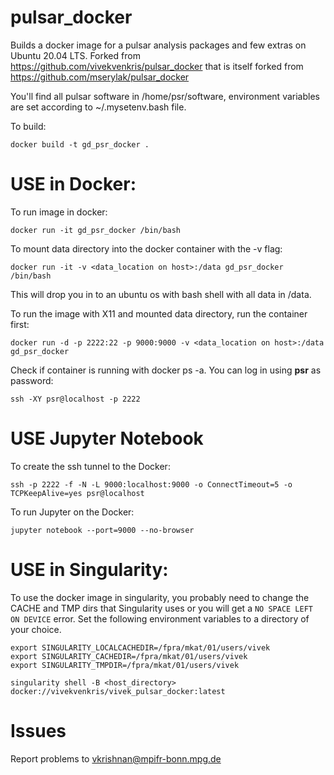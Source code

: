 # pulsar_docker
Builds a docker image for a pulsar analysis packages and few extras on Ubuntu 20.04 LTS. Forked from https://github.com/vivekvenkris/pulsar_docker that is itself forked from https://github.com/mserylak/pulsar_docker

You'll find all pulsar software in /home/psr/software, environment variables are set according to ~/.mysetenv.bash file.

To build:

    docker build -t gd_psr_docker .
    
# USE in Docker:

To run image in docker:

    docker run -it gd_psr_docker /bin/bash 

To mount data directory into the docker container with the -v flag:

    docker run -it -v <data_location on host>:/data gd_psr_docker /bin/bash

This will drop you in to an ubuntu os with bash shell with all data in /data.

To run the image with X11 and mounted data directory, run the container first:

    docker run -d -p 2222:22 -p 9000:9000 -v <data_location on host>:/data gd_psr_docker

Check if container is running with docker ps -a. You can log in using **psr** as password:

    ssh -XY psr@localhost -p 2222

# USE Jupyter Notebook

To create the ssh tunnel to the Docker:

    ssh -p 2222 -f -N -L 9000:localhost:9000 -o ConnectTimeout=5 -o TCPKeepAlive=yes psr@localhost

To run Jupyter on the Docker:

    jupyter notebook --port=9000 --no-browser  

# USE in Singularity:

To use the docker image in singularity, you probably need to change the CACHE and TMP dirs that Singularity uses or you will get a ```NO SPACE LEFT ON DEVICE``` error. Set the following environment variables to a directory of your choice. 

    export SINGULARITY_LOCALCACHEDIR=/fpra/mkat/01/users/vivek
    export SINGULARITY_CACHEDIR=/fpra/mkat/01/users/vivek
    export SINGULARITY_TMPDIR=/fpra/mkat/01/users/vivek

    singularity shell -B <host_directory> docker://vivekvenkris/vivek_pulsar_docker:latest

# Issues
Report problems to vkrishnan@mpifr-bonn.mpg.de
